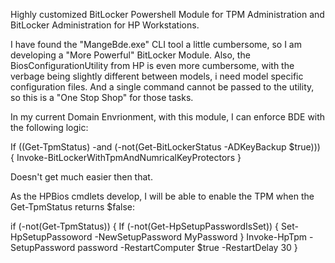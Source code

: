 Highly customized BitLocker Powershell Module for TPM Administration and BitLocker Administration for HP Workstations.

I have found the "MangeBde.exe" CLI tool a little cumbersome, so I am developing a "More Powerful" BitLocker Module.
Also, the BiosConfigurationUtility from HP is even more cumbersome, with the verbage being slightly different between models, i need model specific configuration files.  And a single command cannot be passed to the utility, so this is a "One Stop Shop" for those tasks.

In my current Domain Envrionment, with this module, I can enforce BDE with the following logic:

If ((Get-TpmStatus) -and (-not(Get-BitLockerStatus -ADKeyBackup $true)))
{
	Invoke-BitLockerWithTpmAndNumricalKeyProtectors
}

Doesn't get much easier then that.  

As the HPBios cmdlets develop, I will be able to enable the TPM when the Get-TpmStatus returns $false:

if (-not(Get-TpmStatus))
{
	If (-not(Get-HpSetupPasswordIsSet))
	{
		Set-HpSetupPassoword -NewSetupPassword MyPassword
	}
	Invoke-HpTpm -SetupPassword password -RestartComputer $true -RestartDelay 30
}	
